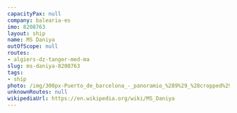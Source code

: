 ```yaml
---
capacityPax: null
company: balearia-es
imo: 8208763
layout: ship
name: MS Daniya
outOfScope: null
routes:
- algiers-dz-tanger-med-ma
slug: ms-daniya-8208763
tags:
- ship
photo: /img/300px-Puerto_de_barcelona_-_panoramio_%289%29_%28cropped%29.jpg
unknownRoutes: null
wikipediaUrl: https://en.wikipedia.org/wiki/MS_Daniya
---
```

